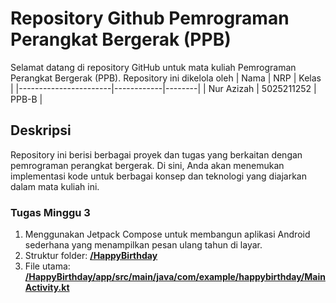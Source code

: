 # Repository Github Pemrograman Perangkat Bergerak (PPB)

Selamat datang di repository GitHub untuk mata kuliah Pemrograman Perangkat Bergerak (PPB). Repository ini dikelola oleh 
| Nama                  | NRP        | Kelas  |
|-----------------------|------------|--------|
| Nur Azizah | 5025211252 | PPB-B  |

## Deskripsi

Repository ini berisi berbagai proyek dan tugas yang berkaitan dengan pemrograman perangkat bergerak. Di sini, Anda akan menemukan implementasi kode untuk berbagai konsep dan teknologi yang diajarkan dalam mata kuliah ini.

### Tugas Minggu 3

1. Menggunakan Jetpack Compose untuk membangun aplikasi Android sederhana yang menampilkan pesan ulang tahun di layar.
2. Struktur folder: [**/HappyBirthday**](/HappyBirthday)
3. File utama: [**/HappyBirthday/app/src/main/java/com/example/happybirthday/MainActivity.kt**](/HappyBirthday/app/src/main/java/com/example/happybirthday/MainActivity.kt)
